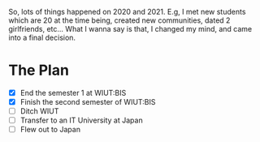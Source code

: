 So, lots of things happened on 2020 and 2021. E.g, I met new students which are
20 at the time being, created new communities, dated 2 girlfriends, etc... What
I wanna say is that, I changed my mind, and came into a final decision.

# The Plan

- [x] End the semester 1 at WIUT:BIS
- [x] Finish the second semester of WIUT:BIS
- [ ] Ditch WIUT
- [ ] Transfer to an IT University at Japan
- [ ] Flew out to Japan
